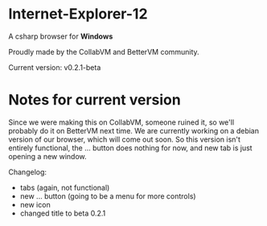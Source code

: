 # Internet-Explorer-12
A csharp browser for <b>Windows</b>

Proudly made by the CollabVM and BetterVM community.

Current version: v0.2.1-beta

# Notes for current version
Since we were making this on CollabVM, someone ruined it, so we'll probably do it on BetterVM next time. We are currently working on a debian version of our browser, which will come out soon. So this version isn't entirely functional, the ... button does nothing for now, and new tab is just opening a new window.

Changelog:
- tabs (again, not functional)
- new ... button (going to be a menu for more controls)
- new icon
- changed title to beta 0.2.1
